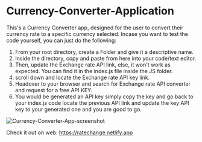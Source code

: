 # Currency-Converter-Application
This's a Currency Converter app, designed for the user to convert their currency rate to a specific currency selected.
Incase you want to test the code yourself, you can just do the following:
1. From your root directory, create a Folder and give it a descriptive name.
2. Inside the directory, copy and paste from here into your code/text editor.
3. Then, update the Exchange rate API link, else, it won't work as expected. You can find it in the index.js file inside the JS folder.
4. scroll down and locate the Exchange rate API key link.
5. Headover to your browser and search for Exchange rate API converter and request for a free API KEY.
6. You would be generated an API key simply copy the key and go back to your index.js code locate the previous API link and update the key API key to your generated one and you are good to go.


![Currency-Converter-App-screenshot](https://user-images.githubusercontent.com/80200124/197285019-8fa83829-89e3-4d2c-a6b2-655f255a4680.png)

Check it out on web: https://ratechange.netlify.app
